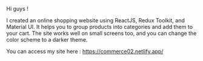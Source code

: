  Hi guys !
 
 I created an online shopping website using ReactJS, Redux Toolkit, and Material UI. It helps you to group products into categories and add them to your cart. The site works well on small screens too, and you can change the color scheme to a darker theme.
 
 You can access my site here : https://commerce02.netlify.app/
